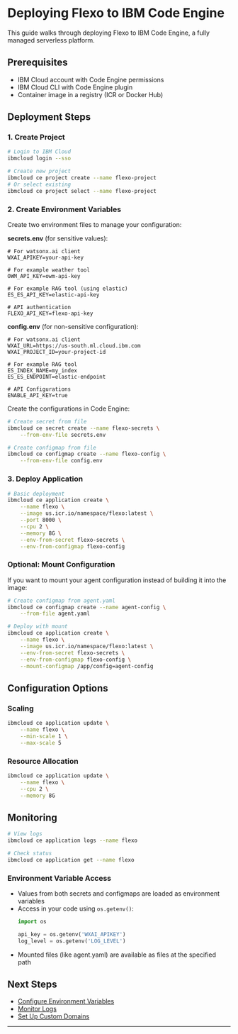 # Deploying Flexo to IBM Code Engine

This guide walks through deploying Flexo to IBM Code Engine, a fully managed serverless platform.

## Prerequisites
- IBM Cloud account with Code Engine permissions
- IBM Cloud CLI with Code Engine plugin
- Container image in a registry (ICR or Docker Hub)

## Deployment Steps

### 1. Create Project
```bash
# Login to IBM Cloud
ibmcloud login --sso

# Create new project
ibmcloud ce project create --name flexo-project
# Or select existing
ibmcloud ce project select --name flexo-project
```

### 2. Create Environment Variables
Create two environment files to manage your configuration:

**secrets.env** (for sensitive values):
```env
# For watsonx.ai client
WXAI_APIKEY=your-api-key

# For example weather tool
OWM_API_KEY=owm-api-key

# For example RAG tool (using elastic)
ES_ES_API_KEY=elastic-api-key

# API authentication
FLEXO_API_KEY=flexo-api-key
```

**config.env** (for non-sensitive configuration):
```env
# For watsonx.ai client
WXAI_URL=https://us-south.ml.cloud.ibm.com
WXAI_PROJECT_ID=your-project-id

# For example RAG tool
ES_INDEX_NAME=my_index
ES_ES_ENDPOINT=elastic-endpoint

# API Configurations
ENABLE_API_KEY=true
```

Create the configurations in Code Engine:
```bash
# Create secret from file
ibmcloud ce secret create --name flexo-secrets \
    --from-env-file secrets.env

# Create configmap from file
ibmcloud ce configmap create --name flexo-config \
    --from-env-file config.env
```

### 3. Deploy Application
```bash
# Basic deployment
ibmcloud ce application create \
    --name flexo \
    --image us.icr.io/namespace/flexo:latest \
    --port 8000 \
    --cpu 2 \
    --memory 8G \
    --env-from-secret flexo-secrets \
    --env-from-configmap flexo-config
```

### Optional: Mount Configuration
If you want to mount your agent configuration instead of building it into the image:

```bash
# Create configmap from agent.yaml
ibmcloud ce configmap create --name agent-config \
    --from-file agent.yaml

# Deploy with mount
ibmcloud ce application create \
    --name flexo \
    --image us.icr.io/namespace/flexo:latest \
    --env-from-secret flexo-secrets \
    --env-from-configmap flexo-config \
    --mount-configmap /app/config=agent-config
```

## Configuration Options

### Scaling
```bash
ibmcloud ce application update \
    --name flexo \
    --min-scale 1 \
    --max-scale 5
```

### Resource Allocation
```bash
ibmcloud ce application update \
    --name flexo \
    --cpu 2 \
    --memory 8G
```

## Monitoring
```bash
# View logs
ibmcloud ce application logs --name flexo

# Check status
ibmcloud ce application get --name flexo
```

### Environment Variable Access
- Values from both secrets and configmaps are loaded as environment variables
- Access in your code using `os.getenv()`:
  ```python
  import os
  
  api_key = os.getenv('WXAI_APIKEY')
  log_level = os.getenv('LOG_LEVEL')
  ```
- Mounted files (like agent.yaml) are available as files at the specified path

## Next Steps
- [Configure Environment Variables](../../configuration/environment.md)
- [Monitor Logs](https://cloud.ibm.com/docs/codeengine?topic=codeengine-view-logs)
- [Set Up Custom Domains](https://cloud.ibm.com/docs/codeengine?topic=codeengine-custom-domains)

----